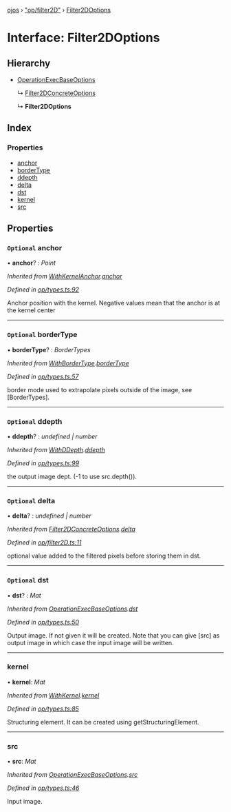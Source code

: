 [ojos](../README.md) › ["op/filter2D"](../modules/_op_filter2d_.md) › [Filter2DOptions](_op_filter2d_.filter2doptions.md)

# Interface: Filter2DOptions

## Hierarchy

* [OperationExecBaseOptions](_op_types_.operationexecbaseoptions.md)

  ↳ [Filter2DConcreteOptions](_op_filter2d_.filter2dconcreteoptions.md)

  ↳ **Filter2DOptions**

## Index

### Properties

* [anchor](_op_filter2d_.filter2doptions.md#optional-anchor)
* [borderType](_op_filter2d_.filter2doptions.md#optional-bordertype)
* [ddepth](_op_filter2d_.filter2doptions.md#optional-ddepth)
* [delta](_op_filter2d_.filter2doptions.md#optional-delta)
* [dst](_op_filter2d_.filter2doptions.md#optional-dst)
* [kernel](_op_filter2d_.filter2doptions.md#kernel)
* [src](_op_filter2d_.filter2doptions.md#src)

## Properties

### `Optional` anchor

• **anchor**? : *Point*

*Inherited from [WithKernelAnchor](_op_types_.withkernelanchor.md).[anchor](_op_types_.withkernelanchor.md#optional-anchor)*

*Defined in [op/types.ts:92](https://github.com/cancerberoSgx/mirada/blob/3544b58/ojos/src/op/types.ts#L92)*

Anchor position with the kernel. Negative values mean that the anchor is at the kernel center

___

### `Optional` borderType

• **borderType**? : *BorderTypes*

*Inherited from [WithBorderType](_op_types_.withbordertype.md).[borderType](_op_types_.withbordertype.md#optional-bordertype)*

*Defined in [op/types.ts:57](https://github.com/cancerberoSgx/mirada/blob/3544b58/ojos/src/op/types.ts#L57)*

border mode used to extrapolate pixels outside of the image, see [BorderTypes].

___

### `Optional` ddepth

• **ddepth**? : *undefined | number*

*Inherited from [WithDDepth](_op_types_.withddepth.md).[ddepth](_op_types_.withddepth.md#optional-ddepth)*

*Defined in [op/types.ts:99](https://github.com/cancerberoSgx/mirada/blob/3544b58/ojos/src/op/types.ts#L99)*

the output image dept. (-1 to use src.depth()).

___

### `Optional` delta

• **delta**? : *undefined | number*

*Inherited from [Filter2DConcreteOptions](_op_filter2d_.filter2dconcreteoptions.md).[delta](_op_filter2d_.filter2dconcreteoptions.md#optional-delta)*

*Defined in [op/filter2D.ts:11](https://github.com/cancerberoSgx/mirada/blob/3544b58/ojos/src/op/filter2D.ts#L11)*

optional value added to the filtered pixels before storing them in dst.

___

### `Optional` dst

• **dst**? : *Mat*

*Inherited from [OperationExecBaseOptions](_op_types_.operationexecbaseoptions.md).[dst](_op_types_.operationexecbaseoptions.md#optional-dst)*

*Defined in [op/types.ts:50](https://github.com/cancerberoSgx/mirada/blob/3544b58/ojos/src/op/types.ts#L50)*

Output image. If not given it will be created. Note that you can give [src] as output image in which case the input image will be written.

___

###  kernel

• **kernel**: *Mat*

*Inherited from [WithKernel](_op_types_.withkernel.md).[kernel](_op_types_.withkernel.md#kernel)*

*Defined in [op/types.ts:85](https://github.com/cancerberoSgx/mirada/blob/3544b58/ojos/src/op/types.ts#L85)*

Structuring element. It can be created using getStructuringElement.

___

###  src

• **src**: *Mat*

*Inherited from [OperationExecBaseOptions](_op_types_.operationexecbaseoptions.md).[src](_op_types_.operationexecbaseoptions.md#src)*

*Defined in [op/types.ts:46](https://github.com/cancerberoSgx/mirada/blob/3544b58/ojos/src/op/types.ts#L46)*

Input image.
